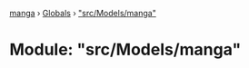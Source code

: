 [manga](../README.md) › [Globals](../globals.md) › ["src/Models/manga"](_src_models_manga_.md)

# Module: "src/Models/manga"


